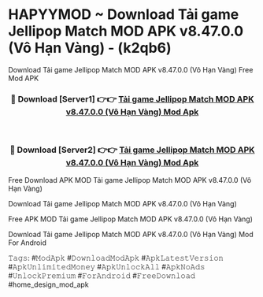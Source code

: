 # HAPYYMOD ~ Download Tải game Jellipop Match MOD APK v8.47.0.0 (Vô Hạn Vàng) - (k2qb6)
Download Tải game Jellipop Match MOD APK v8.47.0.0 (Vô Hạn Vàng) Free Mod APK

<div align="center">
<h3>🔴 Download [Server1] 👉👉 <a href="https://apk-comot.site?title=Tải_game_Jellipop_Match_MOD_APK_v8.47.0.0_(Vô_Hạn_Vàng)">Tải game Jellipop Match MOD APK v8.47.0.0 (Vô Hạn Vàng) Mod Apk</a></h3><br>

<h3>🔴 Download [Server2] 👉👉 <a href="https://apk-comot.site?title=Tải_game_Jellipop_Match_MOD_APK_v8.47.0.0_(Vô_Hạn_Vàng)">Tải game Jellipop Match MOD APK v8.47.0.0 (Vô Hạn Vàng) Mod Apk</a></h3>
</div>


Free Download APK MOD Tải game Jellipop Match MOD APK v8.47.0.0 (Vô Hạn Vàng)

Download Tải game Jellipop Match MOD APK v8.47.0.0 (Vô Hạn Vàng) 

Free APK MOD Tải game Jellipop Match MOD APK v8.47.0.0 (Vô Hạn Vàng) 

Download Tải game Jellipop Match MOD APK v8.47.0.0 (Vô Hạn Vàng) Mod For Android

𝚃𝚊𝚐𝚜: #𝙼𝚘𝚍𝙰𝚙𝚔 #𝙳𝚘𝚠𝚗𝚕𝚘𝚊𝚍𝙼𝚘𝚍𝙰𝚙𝚔 #𝙰𝚙𝚔𝙻𝚊𝚝𝚎𝚜𝚝𝚅𝚎𝚛𝚜𝚒𝚘𝚗 #𝙰𝚙𝚔𝚄𝚗𝚕𝚒𝚖𝚒𝚝𝚎𝚍𝙼𝚘𝚗𝚎𝚢 #𝙰𝚙𝚔𝚄𝚗𝚕𝚘𝚌𝚔𝙰𝚕𝚕 #𝙰𝚙𝚔𝙽𝚘𝙰𝚍𝚜 #𝚄𝚗𝚕𝚘𝚌𝚔𝙿𝚛𝚎𝚖𝚒𝚞𝚖 #𝙵𝚘𝚛𝙰𝚗𝚍𝚛𝚘𝚒𝚍 #𝙵𝚛𝚎𝚎𝙳𝚘𝚠𝚗𝚕𝚘𝚊𝚍 #home_design_mod_apk